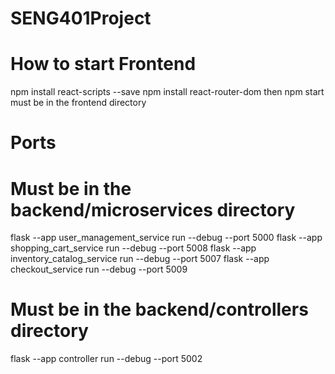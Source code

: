 # SENG401Project

# How to start Frontend
npm install react-scripts --save
npm install react-router-dom
then npm start
must be in the frontend directory

# Ports
# Must be in the backend/microservices directory
flask --app user_management_service run --debug --port 5000
flask --app shopping_cart_service run --debug --port 5008
flask --app inventory_catalog_service run --debug --port 5007
flask --app checkout_service run --debug --port 5009

# Must be in the backend/controllers directory
flask --app controller run --debug --port 5002